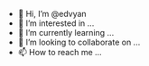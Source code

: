 - 👋 Hi, I’m @edvyan
- 👀 I’m interested in ...
- 🌱 I’m currently learning ...
- 💞️ I’m looking to collaborate on ...
- 📫 How to reach me ...

<!---
edvyan/edvyan is a ✨ special ✨ repository because its `README.md` (this file) appears on your GitHub profile.
You can click the Preview link to take a look at your changes.
--->

